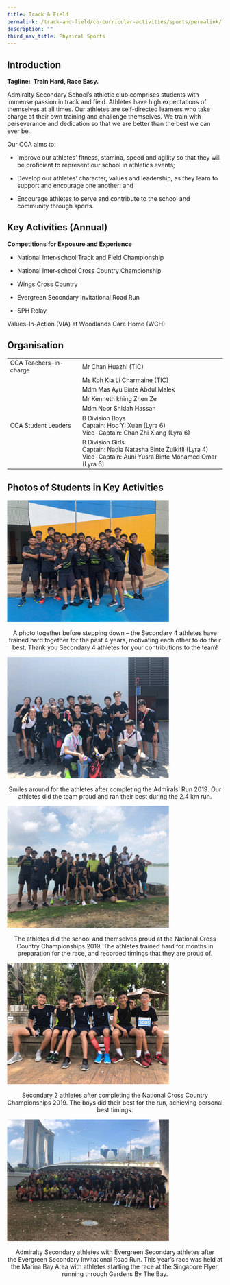 ```yaml
---
title: Track & Field
permalink: /track-and-field/co-curricular-activities/sports/permalink/
description: ""
third_nav_title: Physical Sports
---
```


Introduction
------------

**Tagline:  Train Hard, Race Easy.**

Admiralty Secondary School’s athletic club comprises students with immense passion in track and field. Athletes have high expectations of themselves at all times. Our athletes are self-directed learners who take charge of their own training and challenge themselves. We train with perseverance and dedication so that we are better than the best we can ever be.

Our CCA aims to:

* Improve our athletes’ fitness, stamina, speed and agility so that they will be proficient to represent our school in athletics events;

* Develop our athletes’ character, values and leadership, as they learn to support and encourage one another; and 

* Encourage athletes to serve and contribute to the school and community through sports.

Key Activities (Annual)
-----------------------

**Competitions for Exposure and Experience**  
  

* National Inter-school Track and Field Championship

* National Inter-school Cross Country Championship

* Wings Cross Country 

* Evergreen Secondary Invitational Road Run 

* SPH Relay

Values-In-Action (VIA) at Woodlands Care Home (WCH)

Organisation
------------

|  |  |
|---|---|
| CCA Teachers-in-charge | Mr Chan Huazhi (TIC) |
|  | Ms Koh Kia Li Charmaine (TIC) |
|  | Mdm Mas Ayu Binte Abdul Malek |
|  | Mr Kenneth khing Zhen Ze |
|   | Mdm Noor Shidah Hassan |
| CCA Student Leaders | B Division Boys<br>Captain: Hoo Yi Xuan (Lyra 6)<br>Vice-Captain: Chan Zhi Xiang	 (Lyra 6) |
|   | B Division Girls<br>Captain: Nadia Natasha Binte Zulkifli (Lyra 4)<br>Vice-Captain: Auni Yusra Binte Mohamed Omar (Lyra 6) |

Photos of Students in Key Activities
------------------------------------
<img src="/images/t1.jpeg"
		 style="width:75%">

<p style="text-align: center;">A photo together before stepping down – the Secondary 4 athletes have trained hard together for the past 4 years, motivating each other to do their best. Thank you Secondary 4 athletes for your contributions to the team!</p>

<img src="/images/t2.jpeg"
		 style="width:75%">

<p style="text-align: center;">Smiles around for the athletes after completing the Admirals’ Run 2019. Our athletes did the team proud and ran their best during the 2.4 km run.</p>

<img src="/images/t3.jpeg"
		 style="width:75%">

<p style="text-align: center;">The athletes did the school and themselves proud at the National Cross Country Championships 2019. The athletes trained hard for months in preparation for the race, and recorded timings that they are proud of.</p>

<img src="/images/t4.jpeg"
		 style="width:75%">

<p style="text-align: center;">Secondary 2 athletes after completing the National Cross Country Championships 2019. The boys did their best for the run, achieving personal best timings.</p>

<img src="/images/t5.jpeg"
		 style="width:75%">

<p style="text-align: center;">Admiralty Secondary athletes with Evergreen Secondary athletes after the Evergreen Secondary Invitational Road Run. This year’s race was held at the Marina Bay Area with athletes starting the race at the Singapore Flyer, running through Gardens By The Bay.</p>
